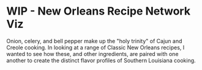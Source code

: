 # WIP - New Orleans Recipe Network Viz

Onion, celery, and bell pepper make up the "holy trinity" of Cajun and Creole cooking. In looking at a range of Classic New Orleans recipes, I wanted to see how these, and other ingredients, are paired with one another to create the distinct flavor profiles of Southern Louisiana cooking. 
